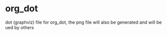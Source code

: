 org_dot
=======

dot (graphviz) file for org_dot, the png file will also be generated and will be ued by others
